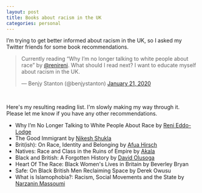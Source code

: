 ```yaml
---
layout: post
title: Books about racism in the UK
categories: personal
---
```


<p class="lede">I’m trying to get better informed about racism in the UK, so I asked my Twitter friends for some book recommendations.</p>

<blockquote class="twitter-tweet">
    <p lang="en" dir="ltr">Currently reading “Why I’m no longer talking to white people about race” by <a href="https://twitter.com/renireni?ref_src=twsrc%5Etfw">@renireni</a>. What should I read next? I want to educate myself about racism in the UK.</p>&mdash; Benjy Stanton (@benjystanton) <a
        href="https://twitter.com/benjystanton/status/1219744937790660608?ref_src=twsrc%5Etfw">January 21, 2020</a>
</blockquote>
<script async src="https://platform.twitter.com/widgets.js" charset="utf-8"></script>
<br>

Here's my resulting reading list. I'm slowly making my way through it. Please let me know if you have any other recommendations.

- Why I’m No Longer Talking to White People About Race by [Reni Eddo-Lodge](https://twitter.com/renireni)
- The Good Immigrant by [Nikesh Shukla](https://twitter.com/nikeshshukla)
- Brit(ish): On Race, Identity and Belonging by [Afua Hirsch](https://twitter.com/afuahirsch)
- Natives: Race and Class in the Ruins of Empire by [Akala](https://twitter.com/akalamusic)
- Black and British: A Forgotten History by [David Olusoga](https://twitter.com/DavidOlusoga)
- Heart Of The Race: Black Women's Lives in Britain by Beverley Bryan
- Safe: On Black British Men Reclaiming Space by Derek Owusu
- What is Islamophobia?: Racism, Social Movements and the State by [Narzanin Massoumi](https://twitter.com/narzanin)